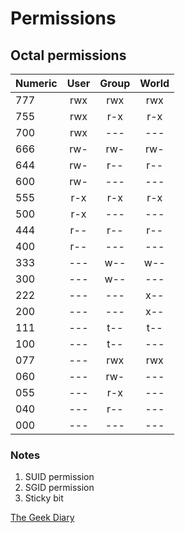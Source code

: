 # Permissions

## Octal permissions

| Numeric | User  | Group | World |
| :------ | :---: | :---: | :---: |
| 777     |  rwx  |  rwx  |  rwx  |
| 755     |  rwx  |  r-x  |  r-x  |
| 700     |  rwx  |  ---  |  ---  |
| 666     |  rw-  |  rw-  |  rw-  |
| 644     |  rw-  |  r--  |  r--  |
| 600     |  rw-  |  ---  |  ---  |
| 555     |  r-x  |  r-x  |  r-x  |
| 500     |  r-x  |  ---  |  ---  |
| 444     |  r--  |  r--  |  r--  |
| 400     |  r--  |  ---  |  ---  |
| 333     |  ---  |  w--  |  w--  |
| 300     |  ---  |  w--  |  ---  |
| 222     |  ---  |  ---  |  x--  |
| 200     |  ---  |  ---  |  x--  |
| 111     |  ---  |  t--  |  t--  |
| 100     |  ---  |  t--  |  ---  |
| 077     |  ---  |  rwx  |  rwx  |
| 060     |  ---  |  rw-  |  ---  |
| 055     |  ---  |  r-x  |  ---  |
| 040     |  ---  |  r--  |  ---  |
| 000     |  ---  |  ---  |  ---  |

### Notes

1. SUID permission
2. SGID permission
3. Sticky bit

[The Geek Diary](https://www.thegeekdiary.com/what-is-suid-sgid-and-sticky-bit/)


